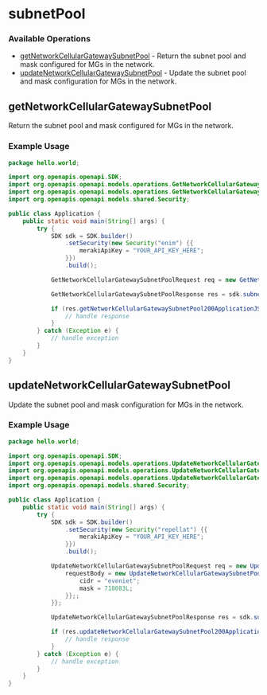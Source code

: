 # subnetPool

### Available Operations

* [getNetworkCellularGatewaySubnetPool](#getnetworkcellulargatewaysubnetpool) - Return the subnet pool and mask configured for MGs in the network.
* [updateNetworkCellularGatewaySubnetPool](#updatenetworkcellulargatewaysubnetpool) - Update the subnet pool and mask configuration for MGs in the network.

## getNetworkCellularGatewaySubnetPool

Return the subnet pool and mask configured for MGs in the network.

### Example Usage

```java
package hello.world;

import org.openapis.openapi.SDK;
import org.openapis.openapi.models.operations.GetNetworkCellularGatewaySubnetPoolRequest;
import org.openapis.openapi.models.operations.GetNetworkCellularGatewaySubnetPoolResponse;
import org.openapis.openapi.models.shared.Security;

public class Application {
    public static void main(String[] args) {
        try {
            SDK sdk = SDK.builder()
                .setSecurity(new Security("enim") {{
                    merakiApiKey = "YOUR_API_KEY_HERE";
                }})
                .build();

            GetNetworkCellularGatewaySubnetPoolRequest req = new GetNetworkCellularGatewaySubnetPoolRequest("fugiat");            

            GetNetworkCellularGatewaySubnetPoolResponse res = sdk.subnetPool.getNetworkCellularGatewaySubnetPool(req);

            if (res.getNetworkCellularGatewaySubnetPool200ApplicationJSONObject != null) {
                // handle response
            }
        } catch (Exception e) {
            // handle exception
        }
    }
}
```

## updateNetworkCellularGatewaySubnetPool

Update the subnet pool and mask configuration for MGs in the network.

### Example Usage

```java
package hello.world;

import org.openapis.openapi.SDK;
import org.openapis.openapi.models.operations.UpdateNetworkCellularGatewaySubnetPoolRequest;
import org.openapis.openapi.models.operations.UpdateNetworkCellularGatewaySubnetPoolRequestBody;
import org.openapis.openapi.models.operations.UpdateNetworkCellularGatewaySubnetPoolResponse;
import org.openapis.openapi.models.shared.Security;

public class Application {
    public static void main(String[] args) {
        try {
            SDK sdk = SDK.builder()
                .setSecurity(new Security("repellat") {{
                    merakiApiKey = "YOUR_API_KEY_HERE";
                }})
                .build();

            UpdateNetworkCellularGatewaySubnetPoolRequest req = new UpdateNetworkCellularGatewaySubnetPoolRequest("dolore") {{
                requestBody = new UpdateNetworkCellularGatewaySubnetPoolRequestBody() {{
                    cidr = "eveniet";
                    mask = 718083L;
                }};;
            }};            

            UpdateNetworkCellularGatewaySubnetPoolResponse res = sdk.subnetPool.updateNetworkCellularGatewaySubnetPool(req);

            if (res.updateNetworkCellularGatewaySubnetPool200ApplicationJSONObject != null) {
                // handle response
            }
        } catch (Exception e) {
            // handle exception
        }
    }
}
```
